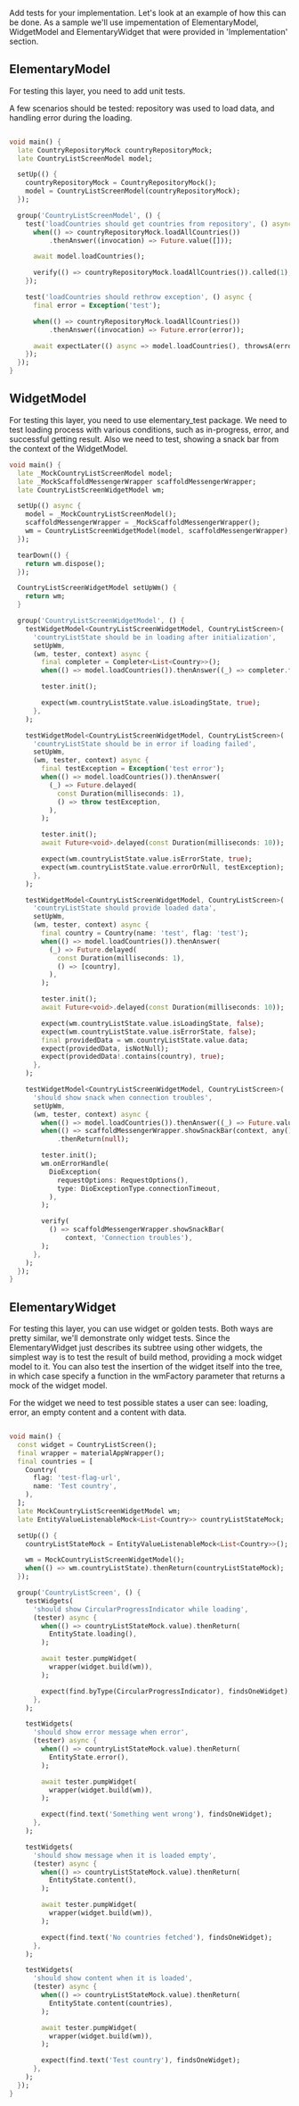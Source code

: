 
Add tests for your implementation. Let's look at an example of how this can be done. As a sample we'll use impementation of ElementaryModel, WidgetModel and ElementaryWidget that were provided in 'Implementation' section.

## ElementaryModel

For testing this layer, you need to add unit tests. 

A few scenarios should be tested: repository was used to load data, and handling error during the loading.

``` dart

void main() {
  late CountryRepositoryMock countryRepositoryMock;
  late CountryListScreenModel model;

  setUp(() {
    countryRepositoryMock = CountryRepositoryMock();
    model = CountryListScreenModel(countryRepositoryMock);
  });

  group('CountryListScreenModel', () {
    test('loadCountries should get countries from repository', () async {
      when(() => countryRepositoryMock.loadAllCountries())
          .thenAnswer((invocation) => Future.value([]));

      await model.loadCountries();

      verify(() => countryRepositoryMock.loadAllCountries()).called(1);
    });

    test('loadCountries should rethrow exception', () async {
      final error = Exception('test');

      when(() => countryRepositoryMock.loadAllCountries())
          .thenAnswer((invocation) => Future.error(error));

      await expectLater(() async => model.loadCountries(), throwsA(error));
    });
  });
}

```

## WidgetModel

For testing this layer, you need to use elementary_test package. We need to test loading process with various conditions, such as in-progress, error, and successful getting result. Also we need to test, showing a snack bar from the context of the WidgetModel.

```dart
void main() {
  late _MockCountryListScreenModel model;
  late _MockScaffoldMessengerWrapper scaffoldMessengerWrapper;
  late CountryListScreenWidgetModel wm;

  setUp(() async {
    model = _MockCountryListScreenModel();
    scaffoldMessengerWrapper = _MockScaffoldMessengerWrapper();
    wm = CountryListScreenWidgetModel(model, scaffoldMessengerWrapper);
  });

  tearDown(() {
    return wm.dispose();
  });

  CountryListScreenWidgetModel setUpWm() {
    return wm;
  }

  group('CountryListScreenWidgetModel', () {
    testWidgetModel<CountryListScreenWidgetModel, CountryListScreen>(
      'countryListState should be in loading after initialization',
      setUpWm,
      (wm, tester, context) async {
        final completer = Completer<List<Country>>();
        when(() => model.loadCountries()).thenAnswer((_) => completer.future);

        tester.init();

        expect(wm.countryListState.value.isLoadingState, true);
      },
    );

    testWidgetModel<CountryListScreenWidgetModel, CountryListScreen>(
      'countryListState should be in error if loading failed',
      setUpWm,
      (wm, tester, context) async {
        final testException = Exception('test error');
        when(() => model.loadCountries()).thenAnswer(
          (_) => Future.delayed(
            const Duration(milliseconds: 1),
            () => throw testException,
          ),
        );

        tester.init();
        await Future<void>.delayed(const Duration(milliseconds: 10));

        expect(wm.countryListState.value.isErrorState, true);
        expect(wm.countryListState.value.errorOrNull, testException);
      },
    );

    testWidgetModel<CountryListScreenWidgetModel, CountryListScreen>(
      'countryListState should provide loaded data',
      setUpWm,
      (wm, tester, context) async {
        final country = Country(name: 'test', flag: 'test');
        when(() => model.loadCountries()).thenAnswer(
          (_) => Future.delayed(
            const Duration(milliseconds: 1),
            () => [country],
          ),
        );

        tester.init();
        await Future<void>.delayed(const Duration(milliseconds: 10));

        expect(wm.countryListState.value.isLoadingState, false);
        expect(wm.countryListState.value.isErrorState, false);
        final providedData = wm.countryListState.value.data;
        expect(providedData, isNotNull);
        expect(providedData!.contains(country), true);
      },
    );

    testWidgetModel<CountryListScreenWidgetModel, CountryListScreen>(
      'should show snack when connection troubles',
      setUpWm,
      (wm, tester, context) async {
        when(() => model.loadCountries()).thenAnswer((_) => Future.value([]));
        when(() => scaffoldMessengerWrapper.showSnackBar(context, any()))
            .thenReturn(null);

        tester.init();
        wm.onErrorHandle(
          DioException(
            requestOptions: RequestOptions(),
            type: DioExceptionType.connectionTimeout,
          ),
        );

        verify(
          () => scaffoldMessengerWrapper.showSnackBar(
              context, 'Connection troubles'),
        );
      },
    );
  });
}
```

## ElementaryWidget

For testing this layer, you can use widget or golden tests. Both ways are pretty similar, we'll demonstrate only widget tests. Since the ElementaryWidget just describes its subtree using other widgets, the simplest way is to test the result of build method, providing a mock widget model to it. You can also test the insertion of the widget itself into the tree, in which case specify a function in the wmFactory parameter that returns a mock of the widget model.

For the widget we need to test possible states a user can see: loading, error, an empty content and a content with data.

```dart

void main() {
  const widget = CountryListScreen();
  final wrapper = materialAppWrapper();
  final countries = [
    Country(
      flag: 'test-flag-url',
      name: 'Test country',
    ),
  ];
  late MockCountryListScreenWidgetModel wm;
  late EntityValueListenableMock<List<Country>> countryListStateMock;

  setUp(() {
    countryListStateMock = EntityValueListenableMock<List<Country>>();

    wm = MockCountryListScreenWidgetModel();
    when(() => wm.countryListState).thenReturn(countryListStateMock);
  });

  group('CountryListScreen', () {
    testWidgets(
      'should show CircularProgressIndicator while loading',
      (tester) async {
        when(() => countryListStateMock.value).thenReturn(
          EntityState.loading(),
        );

        await tester.pumpWidget(
          wrapper(widget.build(wm)),
        );

        expect(find.byType(CircularProgressIndicator), findsOneWidget);
      },
    );

    testWidgets(
      'should show error message when error',
      (tester) async {
        when(() => countryListStateMock.value).thenReturn(
          EntityState.error(),
        );

        await tester.pumpWidget(
          wrapper(widget.build(wm)),
        );

        expect(find.text('Something went wrong'), findsOneWidget);
      },
    );

    testWidgets(
      'should show message when it is loaded empty',
      (tester) async {
        when(() => countryListStateMock.value).thenReturn(
          EntityState.content(),
        );

        await tester.pumpWidget(
          wrapper(widget.build(wm)),
        );

        expect(find.text('No countries fetched'), findsOneWidget);
      },
    );

    testWidgets(
      'should show content when it is loaded',
      (tester) async {
        when(() => countryListStateMock.value).thenReturn(
          EntityState.content(countries),
        );

        await tester.pumpWidget(
          wrapper(widget.build(wm)),
        );

        expect(find.text('Test country'), findsOneWidget);
      },
    );
  });
}
```